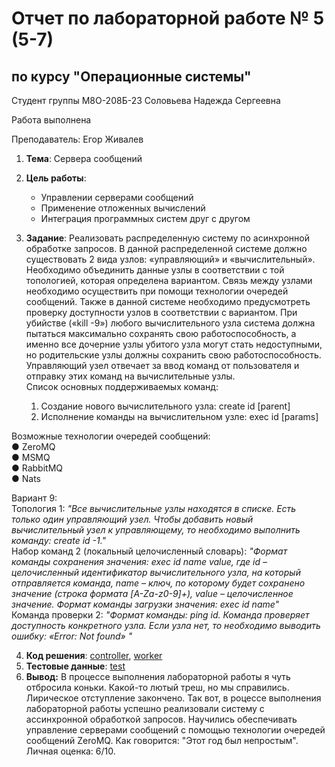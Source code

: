 # Отчет по лабораторной работе № 5 (5-7)
## по курсу "Операционные системы"

Студент группы М8О-208Б-23 Соловьева Надежда Сергеевна

Работа выполнена 

Преподаватель: Егор Живалев

1. **Тема**: Сервера сообщений      
2. **Цель работы**:  
   - Управлении серверами сообщений      
   - Применение отложенных вычислений   
   - Интеграция программных систем друг с другом   
   
3. **Задание**:  Реализовать распределенную систему по асинхронной обработке запросов. В данной распределенной системе должно существовать 2 вида узлов: «управляющий» и «вычислительный». Необходимо объединить данные узлы в соответствии с той топологией, которая определена вариантом. Связь между узлами необходимо осуществить при помощи технологии очередей сообщений. Также в данной системе необходимо предусмотреть проверку доступности узлов в соответствии с вариантом. При убийстве («kill -9») любого вычислительного узла система должна пытаться максимально сохранять свою работоспособность, а именно все дочерние узлы убитого узла могут стать недоступными, но родительские узлы должны сохранить свою работоспособность.  
Управляющий узел отвечает за ввод команд от пользователя и отправку этих команд на вычислительные узлы.   
Список основных поддерживаемых команд:  
    1.  Создание нового вычислительного узла: create id [parent]  
    2. Исполнение команды на вычислительном узле: exec id [params]  

Возможные технологии очередей сообщений:  
    ● ZeroMQ  
    ● MSMQ  
    ● RabbitMQ  
    ● Nats  

   Вариант 9:   
   Топология 1: *"Все вычислительные узлы находятся в списке. Есть только один управляющий узел. Чтобы добавить новый вычислительный узел к управляющему, то необходимо выполнить команду: create id -1."*  
   Набор команд 2 (локальный целочисленный словарь): *"Формат команды сохранения значения: exec id name value, где id – целочисленный идентификатор вычислительного узла, на который отправляется команда, name – ключ, по которому будет сохранено значение (строка формата [A-Za-z0-9]+), value – целочисленное значение. Формат команды загрузки значения: exec id name"*   
   Команда проверки 2: *"Формат команды: ping id. Команда проверяет доступность конкретного узла. Если узла нет, то необходимо выводить ошибку: «Error: Not found» "*  
   

4. **Код решения**: [controller](controller.c), [worker](worker.c)  
5. **Тестовые данные**: [test](tests/test5_controller.cpp)  
6. **Вывод:** В процессе выполнения лабораторной работы я чуть отбросила коньки. Какой-то лютый треш, но мы справились. Лирическое отступление закончено. Так вот, в роцессе выполнения лабораторной работы успешно реализовали систему с ассинхронной обработкой запросов. Научились обеспечивать управление серверами сообщений с помощью технологии очередей сообщений ZeroMQ. Как говорится: "Этот год был непростым". Личная оценка: 6/10.